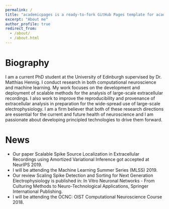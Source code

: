 ```yaml
---
permalink: /
title: "academicpages is a ready-to-fork GitHub Pages template for academic personal websites"
excerpt: "About me"
author_profile: true
redirect_from: 
  - /about/
  - /about.html
---
```


Biography
======
I am a current PhD student at the University of Edinburgh supervised by
Dr. Matthias Hennig. I conduct research in both computational neuroscience and machine learning. My work focuses on the development and deployment of scalable methods for the analysis of large-scale extracellular recordings. I also work to improve the reproducibility and provenance of extracellular analysis in preparation for the wide-spread use of large-scale electrophysiology. I am a firm believer that both of these research directions are essential for the current and future health of neuroscience and I am passionate about developing principled technologies to drive them forward.


News
======
* Our paper Scalable Spike Source Localization in Extracellular Recordings using Amortized Variational Inference got accepted at NeurIPS 2019.
* I will be attending the Machine Learning Summer Series (MLSS) 2019.
* Our review Scaling Spike Detection and Sorting for Next Generation Electrophysiology
is published in: In Vitro Neuronal Networks - From Culturing Methods to Neuro-Technological Applications, Springer International Publishing.
* I will be attending the OCNC: OIST Computational Neuroscience Course 2018.
